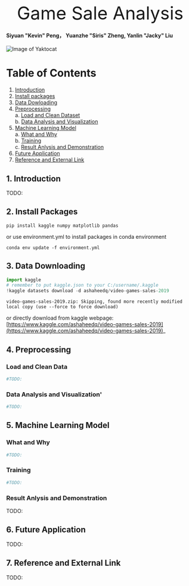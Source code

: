 <body>
<div align='center'> <font size='70'>Game Sale Analysis</font> </div>

#### Siyuan "Kevin" Peng， Yuanzhe "Siris" Zheng, Yanlin "Jacky" Liu
![Image of Yaktocat](https://cdn.mos.cms.futurecdn.net/rLh7Dh7EKo8F6zmDtXYp8W.jpg)
# Table of Contents
1. [Introduction](#introduction)
2. [Install packages](#install-pkg)
3. [Data Dowloading](#data-download)
4. [Preprocessing](#preprocessing)<br>
    a. [Load and Clean Dataset](#load-and-clean)<br>
    b. [Data Analysis and Visualization](#data-ana-vis)
5. [Machine Learning Model](#ml-model)<br>
    a. [What and Why](#what-why)<br>
    b. [Training](#training)<br>
    c. [Result Anlysis and Demonstration](#result-ana-demon)
6. [Future Application](#future-app)
7. [Reference and External Link](#ref-and-extlink)

## 1. Introduction <a name="introduction"></a>
TODO:

## 2. Install Packages <a name="install-pkg"></a>
```
pip install kaggle numpy matplotlib pandas
```
or use environment.yml to install packages in conda environment
```
conda env update -f environment.yml
```
## 3. Data Downloading <a name="data-download"></a>


```python
import kaggle
# remember to put kaggle.json to your C:/username/.kaggle
!kaggle datasets download -d ashaheedq/video-games-sales-2019
```

    video-games-sales-2019.zip: Skipping, found more recently modified local copy (use --force to force download)
    

or directly download from kaggle webpage: [https://www.kaggle.com/ashaheedq/video-games-sales-2019](https://www.kaggle.com/ashaheedq/video-games-sales-2019)_
## 4. Preprocessing <a name="preprocessing"></a>
### Load and Clean Data <a name="load-and-clean"></a>


```python
#TODO:
```

### Data Analysis and Visualization' <a name="data-ana-vis"></a>


```python
#TODO:
```

## 5. Machine Learning Model <a name="ml-model"></a>
### What and Why <a name="what-why"></a>


```python
#TODO:
```

### Training <a name="training"></a>


```python
#TODO:
```

### Result Anlysis and Demonstration <a name="result-ana-demon"></a>
TODO:
## 6. Future Application <a name="future-app"></a>
TODO:
## 7. Reference and External Link <a name="ref-and-extlink"></a>
TODO:
</body>
